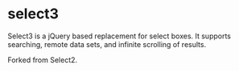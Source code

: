 # select3
Select3 is a jQuery based replacement for select boxes. It supports searching, remote data sets, and infinite scrolling of results.

Forked from Select2.
